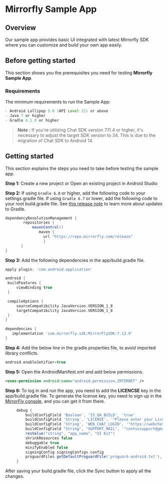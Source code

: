 # Mirrorfly Sample App

## Overview
Our sample app provides basic UI integrated with latest Mirrorfly SDK where you can customize and build your own app easily.

## Before getting started

This section shows you the prerequisites you need for testing **Mirrorfly Sample App**.

### Requirements
The minimum requirements to run the Sample App:

```groovy
- Android Lollipop 5.0 (API Level 21) or above
- Java 7 or higher
- Gradle 4.1.0 or higher
```
> **Note :** If you're utilizing Chat SDK version 7.11.4 or higher, it's necessary to adjust the target SDK version to 34. This is due to the migration of Chat SDK to Android 14.

## Getting started
This section explains the steps you need to take before testing the sample app.

**Step 1:** Create a new project or Open an existing project in Android Studio

**Step 2:** If using `Gradle 6.8` or higher, add the following code to your settings.gradle file. If using `Gradle 6.7` or lower, add the following code to your root build.gradle file. See <a href="https://docs.gradle.org/6.8/release-notes.html#dm-features" target="_self">this release note</a> to learn more about updates to Gradle.

```gradle
dependencyResolutionManagement {
        repositories {
            mavenCentral()
               maven {
                 url "https://repo.mirrorfly.com/release"
                 }
       }
}
   ```

**Step 3:** Add the following dependencies in the app/build.gradle file.
   ```gradle
 apply plugin: 'com.android.application'

android {
    buildFeatures {
        viewBinding true
    }

    compileOptions {
        sourceCompatibility JavaVersion.VERSION_1_8
        targetCompatibility JavaVersion.VERSION_1_8
    }
}

dependencies {
      implementation 'com.mirrorfly.sdk:MirrorFlySDK:7.13.9'
}
   ```

**Step 4:** Add the below line in the gradle.properties file, to avoid imported library conflicts.
   ```gradle
   android.enableJetifier=true
   ```

**Step 5:** Open the AndroidManifest.xml and add below permissions.
   ```xml
   <uses-permission android:name="android.permission.INTERNET" />
   ```
**Step 6:** To log in and run the app, you need to add the **LICENCSE** key in the app/build.gradle file. To generate the license key, you need to sign up in the <a href="https://console.mirrorfly.com/" target="_self">MirrorFly console</a>, and you can get it from there.
   ```gradle
        debug {
            buildConfigField 'Boolean', 'IS_QA_BUILD', 'true'
            buildConfigField 'String', 'LICENSE', '"Please enter your License key"' // add your license key
            buildConfigField 'String', 'WEB_CHAT_LOGIN', '"https://webchat-preprod-sandbox.mirrorfly.com/"'
            buildConfigField "String", "SUPPORT_MAIL", '"contussupport@gmail.com"'
            resValue("string", "app_name", "UI Kit")
            shrinkResources false
            debuggable true
            minifyEnabled false
            signingConfig signingConfigs.config
            proguardFiles getDefaultProguardFile('proguard-android.txt'), 'proguard-rules.pro'
        }
```
After saving your build.gradle file, click the Sync button to apply all the changes.